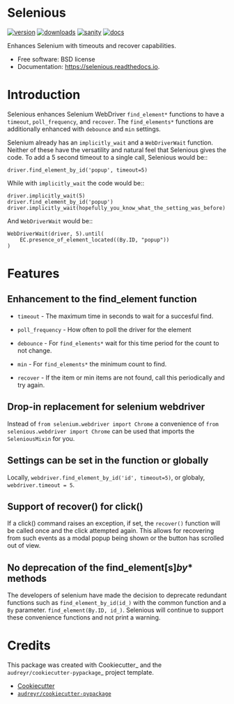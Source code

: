 # Selenious

[![version](https://img.shields.io/pypi/v/selenious.svg)](https://pypi.python.org/pypi/selenious)
[![downloads](https://img.shields.io/pypi/dm/selenious.svg)](https://pypi.python.org/pypi/selenious)
[![sanity](https://github.com/bonafideduck/selenious/workflows/Sanity/badge.svg)](https://github.com/bonafideduck/selenious/actions?query=branch%3Amaster+workflow%3A%22Sanity%22)
[![docs](https://readthedocs.org/projects/selenious/badge/?version=latest)](https://selenious.readthedocs.io/en/latest/?badge=latest)

Enhances Selenium with timeouts and recover capabilities.


* Free software: BSD license
* Documentation: https://selenious.readthedocs.io.


Introduction
============

Selenious enhances Selenium WebDriver ``find_element*`` functions to have a
``timeout``, ``poll_frequency``, and ``recover``.  The ``find_elements*``
functions are additionally enhanced with ``debounce`` and ``min`` settings.

Selenium already has an ``implicitly_wait`` and a ``WebDriverWait`` function.
Neither of these have the versatility and natural feel that Selenious gives
the code.  To add a 5 second timeout to a single call, Selenious would
be::

    driver.find_element_by_id('popup', timeout=5)

While with ``implicitly_wait`` the code would be::

    driver.implicitly_wait(5)
    driver.find_element_by_id('popup')
    driver.implicitly_wait(hopefully_you_know_what_the_setting_was_before)

And ``WebDriverWait`` would be::

    WebDriverWait(driver, 5).until(
        EC.presence_of_element_located((By.ID, "popup"))
    )

Features
========

Enhancement to the find_element function
----------------------------------------

* ``timeout`` - The maximum time in seconds to wait for a succesful find.

* ``poll_frequency`` - How often to poll the driver for the element

* ``debounce`` - For ``find_elements*`` wait for this time period for the count to not change.

* ``min`` - For ``find_elements*`` the minimum count to find.

* ``recover`` - If the item or min items are not found, call this periodically and try again.

Drop-in replacement for selenium webdriver
------------------------------------------

Instead of ``from selenium.webdriver import Chrome`` a convenience
of ``from selenious.webdriver import Chrome`` can be used that
imports the ``SeleniousMixin`` for you.


Settings can be set in the function or globally
-----------------------------------------------

Locally, `webdriver.find_element_by_id('id', timeout=5)`, or globaly,
``webdriver.timeout = 5``.


Support of recover() for click()
-------------------------------

If a click() command raises an exception, if set, the `recover()` function 
will be called once and the click attempted again.  This allows for recovering
from such events as a modal popup being shown or the button has scrolled out
of view.


No deprecation of the find_element[s]_by_* methods
--------------------------------------------------

The developers of selenium have made the decision to deprecate redundant
functions such as `find_element_by_id(id_)` with the common function
and a `By` parameter.  `find_element(By.ID, id_)`.  Selenious will continue
to support these convenience functions and not print a warning.



Credits
=======

This package was created with Cookiecutter_ and the `audreyr/cookiecutter-pypackage`_ project template.

* [Cookiecutter](https://github.com/audreyr/cookiecutter)
* [`audreyr/cookiecutter-pypackage`](https://github.com/audreyr/cookiecutter-pypackage)
